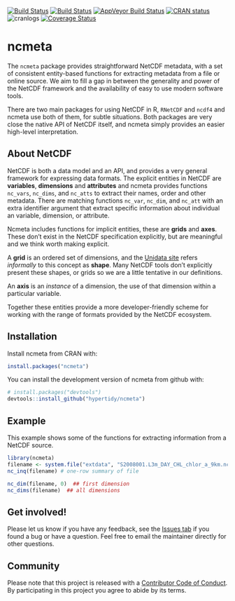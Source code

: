 
[![Build
Status](http://badges.herokuapp.com/travis/hypertidy/ncmeta?branch=master&env=BUILD_NAME=trusty_release&label=ubuntu)](https://travis-ci.org/hypertidy/ncmeta)
[![Build
Status](http://badges.herokuapp.com/travis/hypertidy/ncmeta?branch=master&env=BUILD_NAME=osx_release&label=osx)](https://travis-ci.org/hypertidy/ncmeta)
[![AppVeyor Build
Status](https://ci.appveyor.com/api/projects/status/github/hypertidy/ncmeta?branch=master&svg=true)](https://ci.appveyor.com/project/mdsumner/ncmeta)
[![CRAN
status](http://www.r-pkg.org/badges/version/ncmeta)](https://cran.r-project.org/package=ncmeta)
![cranlogs](http://cranlogs.r-pkg.org./badges/ncmeta) [![Coverage
Status](https://img.shields.io/codecov/c/github/hypertidy/ncmeta/master.svg)](https://codecov.io/github/hypertidy/ncmeta?branch=master)

<!-- README.md is generated from README.Rmd. Please edit that file -->

# ncmeta

The `ncmeta` package provides straightforward NetCDF metadata, with a
set of consistent entity-based functions for extracting metadata from a
file or online source. We aim to fill a gap in between the generality
and power of the NetCDF framework and the availability of easy to use
modern software tools.

There are two main packages for using NetCDF in R, `RNetCDF` and `ncdf4`
and ncmeta use both of them, for subtle situations. Both packages are
very close the native API of NetCDF itself, and ncmeta simply provides
an easier high-level interpretation.

## About NetCDF

NetCDF is both a data model and an API, and provides a very general
framework for expressing data formats. The explicit entities in NetCDF
are **variables**, **dimensions** and **attributes** and ncmeta provides
functions `nc_vars`, `nc_dims`, and `nc_atts` to extract their names,
order and other metadata. There are matching functions `nc_var`,
`nc_dim`, and `nc_att` with an extra identifier argument that extract
specific information about individual an variable, dimension, or
attribute.

Ncmeta includes functions for implicit entities, these are **grids** and
**axes**. These don’t exist in the NetCDF specification explicitly, but
are meaningful and we think worth making explicit.

A **grid** is an ordered set of dimensions, and the [Unidata
site](https://www.unidata.ucar.edu/software/netcdf/netcdf/The-NetCDF-Data-Model.html#The-NetCDF-Data-Model)
refers *informally* to this concept as **shape**. Many NetCDF tools
don’t explicitly present these shapes, or grids so we are a little
tentative in our definitions.

An **axis** is an *instance* of a dimension, the use of that dimension
within a particular variable.

Together these entities provide a more developer-friendly scheme for
working with the range of formats provided by the NetCDF ecosystem.

## Installation

Install ncmeta from CRAN with:

``` r
install.packages("ncmeta")
```

You can install the development version of ncmeta from github with:

``` r
# install.packages("devtools")
devtools::install_github("hypertidy/ncmeta")
```

## Example

This example shows some of the functions for extracting information from
a NetCDF source.

``` r
library(ncmeta)
filename <- system.file("extdata", "S2008001.L3m_DAY_CHL_chlor_a_9km.nc", package = "ncmeta")
nc_inq(filename) # one-row summary of file

nc_dim(filename, 0)  ## first dimension
nc_dims(filename)  ## all dimensions
```

## Get involved\!

Please let us know if you have any feedback, see the [Issues
tab](https://github.com/hypertidy/ncmeta) if you found a bug or have a
question. Feel free to email the maintainer directly for other
questions.

## Community

Please note that this project is released with a [Contributor Code of
Conduct](https://github.com/hypertidy/ncmeta/blob/master/CODE_OF_CONDUCT.md#contributor-code-of-conduct).
By participating in this project you agree to abide by its terms.
